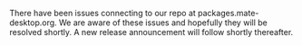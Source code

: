 There have been issues connecting to our repo at packages.mate-desktop.org. We
are aware of these issues and hopefully they will be resolved shortly. A new
release announcement will follow shortly thereafter.

